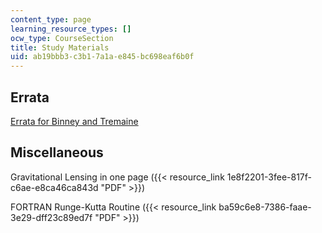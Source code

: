 ```yaml
---
content_type: page
learning_resource_types: []
ocw_type: CourseSection
title: Study Materials
uid: ab19bbb3-c3b1-7a1a-e845-bc698eaf6b0f
---
```


Errata
------

[Errata for Binney and Tremaine](http://de.arxiv.org/abs/astro-ph/9304010)

Miscellaneous
-------------

Gravitational Lensing in one page ({{< resource_link 1e8f2201-3fee-817f-c6ae-e8ca46ca843d "PDF" >}})

FORTRAN Runge-Kutta Routine ({{< resource_link ba59c6e8-7386-faae-3e29-dff23c89ed7f "PDF" >}})